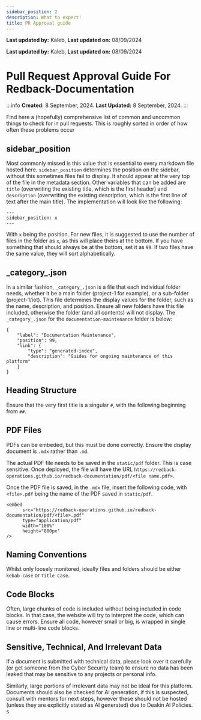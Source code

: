 ```yaml
---
sidebar_position: 2
description: What to expect!
title: PR Approval guide
---
```


**Last updated by:** Kaleb, **Last updated on:** 08/09/2024


**Last updated by:** Kaleb, **Last updated on:** 08/09/2024


# Pull Request Approval Guide For Redback-Documentation

:::info
**Created:** 8 September, 2024. **Last Updated:** 8 September, 2024.
:::

Find here a (hopefully) comprehensive list of common and uncommon things to check for in pull requests. This is roughly sorted in order of how often these problems occur 

## sidebar_position

Most commonly missed is this value that is essential to every markdown file hosted here. `sidebar_position` determines the position on the sidebar, without this sometimes files fail to display. It should appear at the very top of the file in the metadata section. Other variables that can be added are `title` (overwriting the existing title, which is the first header) and `description` (overwriting the existing description, which is the first line of text after the main title). The implementation will look like the following:

```
---
sidebar_position: x
---
```

With `x` being the position. For new files, it is suggested to use the number of files in the folder as `x`, as this will place theirs at the bottom. If you have something that should always be at the bottom, set it as `99`. If two files have the same value, they will sort alphabetically.

## \_category_.json

In a similar fashion, `_category_.json` is a file that each individual folder needs, whether it be a main folder (project-1 for example), or a sub-folder (project-1/iot). This file determines the display values for the folder, such as the name, description, and position. Ensure all new folders have this file included, otherwise the folder (and all contents) will not display. The `_category_.json` for the `documentation-maintenance` folder is below:

```
{
    "label": "Documentation Maintenance",
    "position": 99,
    "link": {
        "type": "generated-index",
        "description": "Guides for ongoing maintenance of this platform"
    }
}
```

## Heading Structure

Ensure that the very first title is a singular `#`, with the following beginning from `##`.

## PDF Files

PDFs can be embeded, but this must be done correctly. Ensure the display document is `.mdx` rather than `.md`.

The actual PDF file needs to be saved in the `static/pdf` folder. This is case sensitive. Once deployed, the file will have the URL `https://redback-operations.github.io/redback-documentation/pdf/<file name.pdf>`.

Once the PDF file is saved, in the `.mdx` file, insert the following code, with `<file>.pdf` being the name of the PDF saved in `static/pdf`.

```
<embed
      src="https://redback-operations.github.io/redback-documentation/pdf/<file>.pdf"
      type="application/pdf"
      width="100%"
      height="800px"
/>
```


## Naming Conventions

Whilst only loosely monitored, ideally files and folders should be either `kebab-case` or `Title Case`.

## Code Blocks

Often, large chunks of code is included without being included in code blocks. In that case, the website will try to interpret the code, which can cause errors. Ensure all code, however small or big, is wrapped in single line or multi-line code blocks.

## Sensitive, Technical, And Irrelevant Data

If a document is submitted with technical data, please look over it carefully (or get someone from the Cyber Security team) to ensure no data has been leaked that may be sensitive to any projects or personal info.

Similarly, large portions of irrelevant data may not be ideal for this platform. Documents should also be checked for AI generation, if this is suspected, consult with mentors for next steps, however these should not be hosted (unless they are explicitly stated as AI generated) due to Deakin AI Policies. s